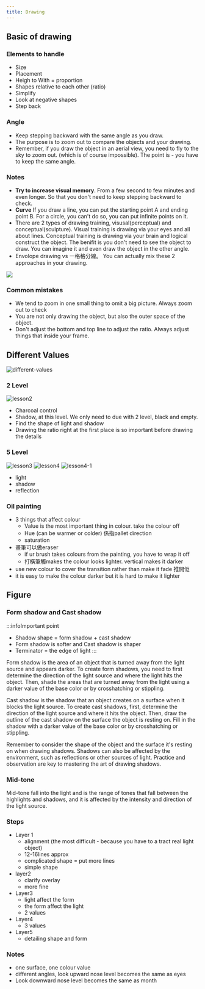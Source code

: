 ```yaml
---
title: Drawing
---
```



## Basic of drawing

### Elements to handle

- Size
- Placement
- Heigh to With = proportion
- Shapes relative to each other (ratio)
- Simplify
- Look at negative shapes
- Step back

### Angle
- Keep stepping backward with the same angle as you draw. 
- The purpose is to zoom out to compare the objects and your drawing.
- Remember, if you draw the object in an aerial view, you need to fly to the sky to zoom out. (which is of course impossible). The point is - you have to keep the same angle.


### Notes

- **Try to increase visual memory**. From a few second to few minutes and even longer. So that you don't need to keep stepping backward to check.
- **Curve** If you draw a line, you can put the starting point A and ending point B. For a circle, you can't do so, you can put infinite points on it.
- There are 2 types of drawing training, visusal(perceptual) and conceptual(sculpture). Visual training is drawing via your eyes and all about lines. Conceptual training is drawing via your brain and logical construct the object. The benifit is you don't need to see the object to draw. You can imagine it and even draw the object in the other angle.
- Envolope drawing vs 一格格分線。 You can actually mix these 2 approaches in your drawing.

![](/img/other//drawing/conceptual-vs-visusal.jpeg)

### Common mistakes

- We tend to zoom in one small thing to omit a big picture. Always zoom out to check
- You are not only drawing the object, but also the outer space of the object.
- Don't adjust the bottom and top line to adjust the ratio. Always adjust things that inside your frame.

## Different Values

![different-values](/img/other/drawing/different-values.jpg)

### 2 Level

![lesson2](/img/other/drawing/lesson2.png)

- Charcoal control
- Shadow, at this level. We only need to due with 2 level, black and empty. 
- Find the shape of light and shadow
- Drawing the ratio right at the first place is so important before drawing the details

### 5 Level

![lesson3](/img/other/drawing/lesson3.png)
![lesson4](/img/other/drawing/lesson4.jpeg)
![lesson4-1](/img/other/drawing/lesson4-1.jpeg)

- light
- shadow
- reflection

### Oil painting

- 3 things that affect colour
    - Value is the most important thing in colour. take the colour off
    - Hue (can be warmer or colder) 係指pallet direction
    - saturation 
- 畫筆可以做eraser 
    - if ur brush takes colours from the painting, you have to wrap it off
    - 打橫筆觸makes the colour looks lighter. vertical makes it darker
- use new colour to cover the transition rather than make it fade 推開佢
- it is easy to make the colour darker but it is hard to make it lighter



## Figure

### Form shadow and Cast shadow 

:::infoImportant point
- Shadow shape = form shadow + cast shadow 
- Form shadow is softer and Cast shadow is shaper 
- Terminator = the edge of light 
:::

Form shadow is the area of an object that is turned away from the light source and appears darker. To create form shadows, you need to first determine the direction of the light source and where the light hits the object. Then, shade the areas that are turned away from the light using a darker value of the base color or by crosshatching or stippling.

Cast shadow is the shadow that an object creates on a surface when it blocks the light source. To create cast shadows, first, determine the direction of the light source and where it hits the object. Then, draw the outline of the cast shadow on the surface the object is resting on. Fill in the shadow with a darker value of the base color or by crosshatching or stippling.

Remember to consider the shape of the object and the surface it's resting on when drawing shadows. Shadows can also be affected by the environment, such as reflections or other sources of light. Practice and observation are key to mastering the art of drawing shadows.

### Mid-tone

Mid-tone fall into the light and is the range of tones that fall between the highlights and shadows, and it is affected by the intensity and direction of the light source.


### Steps

- Layer 1
    - alignment (the most difficult - because you have to a tract real light object)
    - 12-16lines approx 
    - complicated shape = put more lines
    - simple shape 
- layer2
    - clarify overlay
    - more fine
- Layer3
    - light affect the form
    - the form affect the light
    - 2 values
- Layer4
    - 3 values 
- Layer5
    - detailing shape and form 

### Notes
- one surface, one colour value
- different angles, look upward nose level becomes the same as eyes
- Look downward nose level becomes the same as month 


